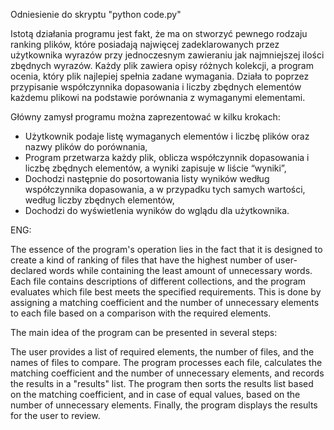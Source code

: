 Odniesienie do skryptu "python code.py"

Istotą działania programu jest fakt, że ma on stworzyć pewnego rodzaju ranking plików, które posiadają najwięcej zadeklarowanych przez użytkownika wyrazów przy jednoczesnym zawieraniu jak najmniejszej ilości zbędnych wyrazów. 
Każdy plik zawiera opisy różnych kolekcji, a program ocenia, który plik najlepiej spełnia zadane wymagania. 
Działa to poprzez przypisanie współczynnika dopasowania i liczby zbędnych elementów każdemu plikowi na podstawie porównania z wymaganymi elementami. 

Główny zamysł programu można zaprezentować w kilku krokach:
- Użytkownik podaje listę wymaganych elementów i liczbę plików oraz nazwy plików do porównania,
- Program przetwarza każdy plik, oblicza współczynnik dopasowania i liczbę zbędnych elementów, a wyniki zapisuje w liście “wyniki”,
- Dochodzi następnie do posortowania listy wyników według współczynnika dopasowania, a w przypadku tych samych wartości, według liczby zbędnych elementów,
- Dochodzi do wyświetlenia wyników do wglądu dla użytkownika.


ENG:

The essence of the program's operation lies in the fact that it is designed to create a kind of ranking of files that have the highest number of user-declared words while containing the least amount of unnecessary words. Each file contains descriptions of different collections, and the program evaluates which file best meets the specified requirements. This is done by assigning a matching coefficient and the number of unnecessary elements to each file based on a comparison with the required elements.

The main idea of the program can be presented in several steps:

The user provides a list of required elements, the number of files, and the names of files to compare.
The program processes each file, calculates the matching coefficient and the number of unnecessary elements, and records the results in a "results" list.
The program then sorts the results list based on the matching coefficient, and in case of equal values, based on the number of unnecessary elements.
Finally, the program displays the results for the user to review.

